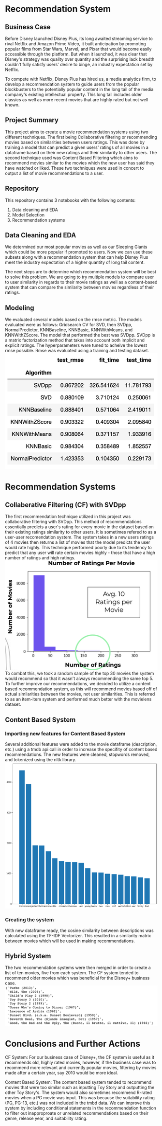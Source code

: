 # Recommendation System

## Business Case

Before Disney launched Disney Plus, its long awaited streaming service to rival Netflix and Amazon Prime Video, it built anticipation by promoting popular films from Star Wars, Marvel, and Pixar that would become easily accessible through the platform. But when it launched, it was clear that Disney's strategy was quality over quantity and the surprising lack breadth couldn't fully satisfy users' desire to binge, an industry expectation set by Netflix.

To compete with Netflix, Disney Plus has hired us, a media analytics firm, to develop a recommendation system to guide users from the popular blockbusters to the potentially popular content in the long tail of the media company's existing intellectual property. This long tail includes older classics as well as more recent movies that are highly rated but not well known.

## Project Summary

This project aims to create a movie recommendation systems using two different techniques. The first being Collaborative filtering or recommending movies based on similarities between users ratings. This was done by training a model that can predict a given users' ratings of all movies in a dataframe based on their new ratings and their similarity to other users. The second technique used was Content Based Filtering which aims to recommend movies similar to the movies which the new user has said they have watched or liked. These two techniques were used in concert to output a list of movie recommendations to a user.


## Repository

This repository contains 3 notebooks with the following contents:
1. Data cleaning and EDA
2. Model Selection
3. Recommendation systems

## Data Cleaning and EDA

We determined our most popular movies as well as our Sleeping Giants which could be more popular if promoted to users. Now we can use these subsets along with a recommendation system that can help Disney Plus meet the industry expectation of a higher quantity of long tail content.

The next steps are to determine which recommendation system will be best to solve this problem. We are going to try multiple models to compare user to user similarity in regards to their movie ratings as well as a content-based system that can compare the similarity between movies regardless of their ratings.
 
## Modeling

We evaluated several models based on the rmse metric. The models evaluated were as follows: Gridsearch CV for SVD, then SVDpp, NormalPredictor, KNNBaseline, KNNBasic, KNNWithMeans, and KNNWithZScore. The model that performed the best was SVDpp. SVDpp is a matrix factorization method that takes into account both implicit and explicit ratings. The hyperparameters were tuned to acheive the lowest rmse possible. Rmse was evaluated using a training and testing dataset.
![model_rmse](https://github.com/bpbull/recommendation_system/blob/brendan-wip/images/model%20rmse.png)

# Recommendation Systems

## Collaberative Filtering (CF) with SVDpp

The first recommendation technique utilized in this project was collaborative filtering with SVDpp. This method of recommendations essentially predicts a user's rating for every movie in the dataset based on their existing ratings similarity to other users. It is sometimes refered to as a user-user recomendation system. The system takes in a new users ratings of 4 movies then returns a list of movies that the model predicts the user would rate highly. This technique performed poorly due to its tendency to predict that any user will rate certain movies highly - those that have a high number of ratings and high ratings. 
![ratings:movie](https://github.com/bpbull/recommendation_system/blob/brendan-wip/images/ratings:movie.png)
To combat this, we took a random sample of the top 30 movies the system would recommend so that it wasn't always recommending the same top 5. To further improve our recommendations, we decided to utilize a content based recommendation system, as this will recommend movies based off of actual similarities between the movies, not user similarities. This is referred to as an item-item system and performed much better with the movielens dataset.


## Content Based System

### Importing new features for Content Based System

Several additional features were added to the movie dataframe (description, etc.) using a tmdb api call in order to increase the specifity of content based recommendations. The new features were cleaned, stopwords removed, and tokenized using the nltk library.
![most_commonwords](https://github.com/bpbull/recommendation_system/blob/brendan-wip/images/most_commonwords.png)

### Creating the system

With new dataframe ready, the cosine similarity between descriptions was calculated using the TF-IDF Vectorizer. This resulted in a similarity matrix between movies which will be used in making recommendations.

## Hybrid System

The two recommendation systems were then merged in order to create a list of ten movies, five from each system. The CF system tended to recommend older movies which was beneficial for the Disney+ business case.
![Screen Shot 2020-05-08 at 9.21.15 AM](https://github.com/bpbull/recommendation_system/blob/brendan-wip/images/Screen%20Shot%202020-05-08%20at%209.21.15%20AM.png)


# Conclusions and Further Actions

CF System: For our business case of Disney+, the CF system is useful as it recommends old, highly rated movies, however, if the business case was to recommend more relevant and currently popular movies, filtering by movies made after a certain year, say 2010 would be more ideal. 


Content Based System: The content based system tended to recommend movies that were too similar such as inputting Toy Story and outputting the other Toy Story's. The system would also sometimes recommend R-rated movies when a PG movie was input. This was because the suitability rating (PG, PG-13, etc.) was not included in the tmbd data. We can improve this system by including conditional statements in the recommendation function to filter out inapproproate or unrelated recommendations based on their genre, release year, and suitability rating.

